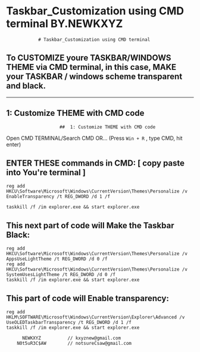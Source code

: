 # Taskbar_Customization using CMD terminal          BY.NEWKXYZ            
                # Taskbar_Customization using CMD terminal

To CUSTOMIZE youre TASKBAR/WINDOWS THEME via CMD terminal, in this case,
MAKE your TASKBAR / windows scheme transparent and black.
---------------------------------------------------------------------------
---------------------------------------------------------------------------


  ##  1: Customize THEME with CMD code               
                        ##  1: Customize THEME with CMD code  
 Open CMD TERMINAL/Search CMD 
                             OR...
                                  (Press `Win + R` , type CMD, hit enter)

  ENTER THESE commands in CMD:                 [ copy paste into You're terminal ] 
  ----------------------------------------------------------------------------------------------------------------------------
    
    reg add HKCU\Software\Microsoft\Windows\CurrentVersion\Themes\Personalize /v EnableTransparency /t REG_DWORD /d 1 /f

    taskkill /f /im explorer.exe && start explorer.exe

  
   ##  This next part of code will Make the Taskbar Black:

  
    reg add HKCU\Software\Microsoft\Windows\CurrentVersion\Themes\Personalize /v AppsUseLightTheme /t REG_DWORD /d 0 /f
    reg add HKCU\Software\Microsoft\Windows\CurrentVersion\Themes\Personalize /v SystemUsesLightTheme /t REG_DWORD /d 0 /f
    taskkill /f /im explorer.exe && start explorer.exe


  ##  This part of code will Enable transparency:


    reg add HKLM\SOFTWARE\Microsoft\Windows\CurrentVersion\Explorer\Advanced /v UseOLEDTaskbarTransparency /t REG_DWORD /d 1 /f
    taskkill /f /im explorer.exe && start explorer.exe

          NEWKXYZ          // kxyznew@gmail.com           
        N0t5uR3C$AW        // notsureCsaw@gmail.com 
           
                                     
